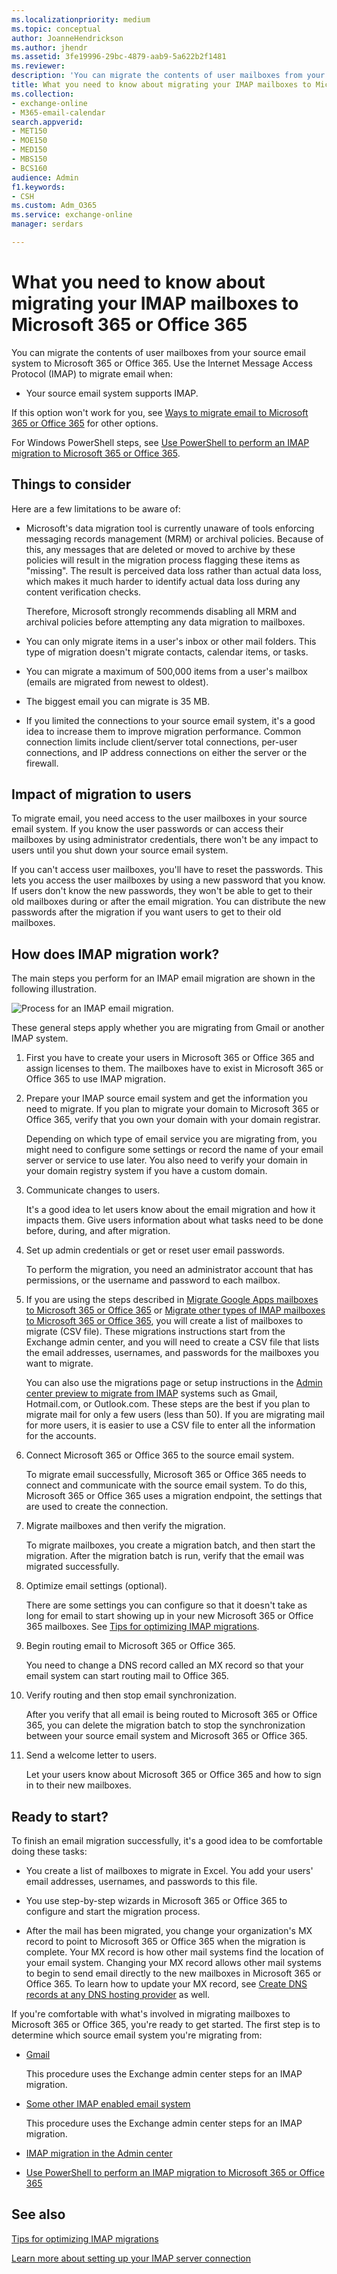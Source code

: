 ```yaml
---
ms.localizationpriority: medium
ms.topic: conceptual
author: JoanneHendrickson
ms.author: jhendr
ms.assetid: 3fe19996-29bc-4879-aab9-5a622b2f1481
ms.reviewer: 
description: 'You can migrate the contents of user mailboxes from your source email system to Microsoft 365 or Office 365 using the Internet Message Access Protocol (IMAP).'
title: What you need to know about migrating your IMAP mailboxes to Microsoft 365 or Office 365
ms.collection: 
- exchange-online
- M365-email-calendar
search.appverid:
- MET150
- MOE150
- MED150
- MBS150
- BCS160
audience: Admin
f1.keywords:
- CSH
ms.custom: Adm_O365
ms.service: exchange-online
manager: serdars

---
```


# What you need to know about migrating your IMAP mailboxes to Microsoft 365 or Office 365

You can migrate the contents of user mailboxes from your source email system to Microsoft 365 or Office 365. Use the Internet Message Access Protocol (IMAP) to migrate email when:

- Your source email system supports IMAP.

If this option won't work for you, see [Ways to migrate email to Microsoft 365 or Office 365](../mailbox-migration.md) for other options.

For Windows PowerShell steps, see [Use PowerShell to perform an IMAP migration to Microsoft 365 or Office 365](/office365/enterprise/powershell/use-powershell-to-perform-an-imap-migration-to-office-365).

## Things to consider

Here are a few limitations to be aware of:

- Microsoft's data migration tool is currently unaware of tools enforcing messaging records management (MRM) or archival policies. Because of this, any messages that are deleted or moved to archive by these policies will result in the migration process flagging these items as "missing". The result is perceived data loss rather than actual data loss, which makes it much harder to identify actual data loss during any content verification checks.

  Therefore, Microsoft strongly recommends disabling all MRM and archival policies before attempting any data migration to mailboxes.

- You can only migrate items in a user's inbox or other mail folders. This type of migration doesn't migrate contacts, calendar items, or tasks.

- You can migrate a maximum of 500,000 items from a user's mailbox (emails are migrated from newest to oldest).

- The biggest email you can migrate is 35 MB.

- If you limited the connections to your source email system, it's a good idea to increase them to improve migration performance. Common connection limits include client/server total connections, per-user connections, and IP address connections on either the server or the firewall.

## Impact of migration to users

To migrate email, you need access to the user mailboxes in your source email system. If you know the user passwords or can access their mailboxes by using administrator credentials, there won't be any impact to users until you shut down your source email system.

If you can't access user mailboxes, you'll have to reset the passwords. This lets you access the user mailboxes by using a new password that you know. If users don't know the new passwords, they won't be able to get to their old mailboxes during or after the email migration. You can distribute the new passwords after the migration if you want users to get to their old mailboxes.

## How does IMAP migration work?

The main steps you perform for an IMAP email migration are shown in the following illustration.

![Process for an IMAP email migration.](../media/9520806b-91a5-4a1a-ac9c-9cd1a3964ebc.png)

These general steps apply whether you are migrating from Gmail or another IMAP system.

1. First you have to create your users in Microsoft 365 or Office 365 and assign licenses to them. The mailboxes have to exist in Microsoft 365 or Office 365 to use IMAP migration.

2. Prepare your IMAP source email system and get the information you need to migrate. If you plan to migrate your domain to Microsoft 365 or Office 365, verify that you own your domain with your domain registrar.

    Depending on which type of email service you are migrating from, you might need to configure some settings or record the name of your email server or service to use later. You also need to verify your domain in your domain registry system if you have a custom domain.

3. Communicate changes to users.

    It's a good idea to let users know about the email migration and how it impacts them. Give users information about what tasks need to be done before, during, and after migration.

4. Set up admin credentials or get or reset user email passwords.

    To perform the migration, you need an administrator account that has permissions, or the username and password to each mailbox.

5. If you are using the steps described in [Migrate Google Apps mailboxes to Microsoft 365 or Office 365](migrate-g-suite-mailboxes.md) or [Migrate other types of IMAP mailboxes to Microsoft 365 or Office 365](migrate-other-types-of-imap-mailboxes.md), you will create a list of mailboxes to migrate (CSV file). These migrations instructions start from the Exchange admin center, and you will need to create a CSV file that lists the email addresses, usernames, and passwords for the mailboxes you want to migrate.

    You can also use the migrations page or setup instructions in the [Admin center preview to migrate from IMAP](imap-migration-in-the-admin-center.md) systems such as Gmail, Hotmail.com, or Outlook.com. These steps are the best if you plan to migrate mail for only a few users (less than 50). If you are migrating mail for more users, it is easier to use a CSV file to enter all the information for the accounts.

6. Connect Microsoft 365 or Office 365 to the source email system.

    To migrate email successfully, Microsoft 365 or Office 365 needs to connect and communicate with the source email system. To do this, Microsoft 365 or Office 365 uses a migration endpoint, the settings that are used to create the connection.

7. Migrate mailboxes and then verify the migration.

    To migrate mailboxes, you create a migration batch, and then start the migration. After the migration batch is run, verify that the email was migrated successfully.

8. Optimize email settings (optional).

    There are some settings you can configure so that it doesn't take as long for email to start showing up in your new Microsoft 365 or Office 365 mailboxes. See [Tips for optimizing IMAP migrations](optimizing-imap-migrations.md).

9. Begin routing email to Microsoft 365 or Office 365.

    You need to change a DNS record called an MX record so that your email system can start routing mail to Office 365.

10. Verify routing and then stop email synchronization.

    After you verify that all email is being routed to Microsoft 365 or Office 365, you can delete the migration batch to stop the synchronization between your source email system and Microsoft 365 or Office 365.

11. Send a welcome letter to users.

    Let your users know about Microsoft 365 or Office 365 and how to sign in to their new mailboxes.

## Ready to start?

To finish an email migration successfully, it's a good idea to be comfortable doing these tasks:

- You create a list of mailboxes to migrate in Excel. You add your users' email addresses, usernames, and passwords to this file.

- You use step-by-step wizards in Microsoft 365 or Office 365 to configure and start the migration process.

- After the mail has been migrated, you change your organization's MX record to point to Microsoft 365 or Office 365 when the migration is complete. Your MX record is how other mail systems find the location of your email system. Changing your MX record allows other mail systems to begin to send email directly to the new mailboxes in Microsoft 365 or Office 365. To learn how to update your MX record, see [Create DNS records at any DNS hosting provider](/microsoft-365/admin/get-help-with-domains/create-dns-records-at-any-dns-hosting-provider) as well.

If you're comfortable with what's involved in migrating mailboxes to Microsoft 365 or Office 365, you're ready to get started. The first step is to determine which source email system you're migrating from:

- [Gmail](migrate-g-suite-mailboxes.md)

    This procedure uses the Exchange admin center steps for an IMAP migration.

- [Some other IMAP enabled email system](migrate-other-types-of-imap-mailboxes.md)

    This procedure uses the Exchange admin center steps for an IMAP migration.

- [IMAP migration in the Admin center](imap-migration-in-the-admin-center.md)

- [Use PowerShell to perform an IMAP migration to Microsoft 365 or Office 365](/office365/enterprise/powershell/use-powershell-to-perform-an-imap-migration-to-office-365)

## See also

[Tips for optimizing IMAP migrations](optimizing-imap-migrations.md)

[Learn more about setting up your IMAP server connection](setting-up-your-imap-server-connection.md)
